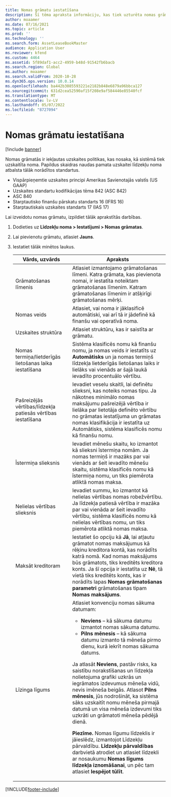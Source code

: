 ```yaml
---
title: Nomas grāmatu iestatīšana
description: Šī tēma apraksta informāciju, kas tiek uzturēta nomas grāmatās. Nomas grāmatās ir iekļautas uzskaites politikas, kas nosaka, kā sistēmā tiek uzskaitīta noma.
author: moaamer
ms.date: 07/16/2021
ms.topic: article
ms.prod: ''
ms.technology: ''
ms.search.form: AssetLeaseBookMaster
audience: Application User
ms.reviewer: kfend
ms.custom: 4464
ms.assetid: 5f89daf1-acc2-4959-b48d-91542fb6bacb
ms.search.region: Global
ms.author: moaamer
ms.search.validFrom: 2020-10-28
ms.dyn365.ops.version: 10.0.14
ms.openlocfilehash: ba442b3085593221e2182b848e6879a96bbca127
ms.sourcegitcommit: 631d2cea52590af15f208e9af584446e85540fcf
ms.translationtype: MT
ms.contentlocale: lv-LV
ms.lasthandoff: 05/07/2022
ms.locfileid: "8727094"
---
```

# <a name="set-up-lease-books"></a>Nomas grāmatu iestatīšana

[!include [banner](../includes/banner.md)]

Nomas grāmatās ir iekļautas uzskaites politikas, kas nosaka, kā sistēmā tiek uzskaitīta noma. Papildus skaidras naudas pamata uzskaitei līdzekļu noma atbalsta tālāk norādītos standartus.

- Vispārpieņemtie uzskaites principi Amerikas Savienotajās valstīs (US GAAP)
- Uzskaites standartu kodifikācijas tēma 842 (ASC 842)
- ASC 840
- Starptautisko finanšu pārskatu standarts 16 (IFRS 16)
- Starptautiskais uzskaites standarts 17 (IAS 17)

Lai izveidotu nomas grāmatu, izpildiet tālāk aprakstītās darbības.

1. Dodieties uz **Līdzekļu noma \> Iestatījumi \> Nomas grāmatas**.
2. Lai pievienotu grāmatu, atlasiet **Jauns**.
3. Iestatiet tālāk minētos laukus.

    | Vārds, uzvārds                                     | Apraksts |
    |------------------------------------------|-------------|
    | Grāmatošanas līmenis                            | Atlasiet izmantojamo grāmatošanas līmeni. Katra grāmata, kas pievienota nomai, ir iestatīta noteiktam grāmatošanas līmenim. Katram grāmatošanas līmenim ir atšķirīgi grāmatošanas mērķi. |
    | Nomas veids                               | Atlasiet, vai noma ir jāklasificē automātiski, vai arī tā ir jādefinē kā finanšu vai operatīvā noma. |
    | Uzskaites struktūra                     | Atlasiet struktūru, kas ir saistīta ar grāmatu. |
    | Nomas termiņa/lietderīgās lietošanas laika iestatīšana          | Sistēma klasificēs nomu kā finanšu nomu, ja nomas veids ir iestatīts uz **Automātisks** un ja nomas termiņš līdzekļa lietderīgās lietošanas laiks ir lielāks vai vienāds ar šajā laukā ievadīto procentuālo vērtību.  |
    | Pašreizējās vērtības/līdzekļa patiesās vērtības iestatīšana   | Ievadiet veselu skaitli, lai definētu slieksni, kas noteiks nomas tipu. Ja nākotnes minimālo nomas maksājumu pašreizējā vērtība ir lielāka par lietotāja definēto vērtību no grāmatas iestatījuma un grāmatas nomas klasifikācija ir iestatīta uz Automātisks, sistēma klasificēs nomu kā finanšu nomu. |
    | Īstermiņa slieksnis                     | Ievadiet mēnešu skaitu, ko izmantot kā slieksni īstermiņa nomām. Ja nomas termiņš ir mazāks par vai vienāds ar šeit ievadīto mēnešu skaitu, sistēma klasificēs nomu kā īstermiņa nomu, un tiks piemērota atliktā nomas maksa. |
    | Nelielas vērtības slieksnis                      | Ievadiet summu, ko izmantot kā nelielas vērtības nomas robežvērtību. Ja līdzekļa patiesā vērtība ir mazāka par vai vienāda ar šeit ievadīto vērtību, sistēma klasificēs nomu kā nelielas vērtības nomu, un tiks piemērota atliktā nomas maksa. |
    | Maksāt kreditoram                            | Iestatiet šo opciju kā **Jā**, lai atļautu grāmatot nomas maksājumus kā rēķinu kreditora kontā, kas norādīts katrā nomā. Kad nomas maksājums būs grāmatots, tiks kreditēts kreditora konts. Ja šī opcija ir iestatīta uz **Nē**, tā vietā tiks kreditēts konts, kas ir norādīts lapas **Nomas grāmatošanas parametri** grāmatošanas tipam **Nomas maksājums**. |
    | Līzinga līgums                       | Atlasiet konvenciju nomas sākuma datumam:<ul><li><b>Neviens</b> – kā sākuma datumu izmantot nomas sākuma datumu.</li><li><b>Pilns mēnesis</b> – kā sākuma datumu izmanto tā mēneša pirmo dienu, kurā iekrīt nomas sākuma datums.</li></ul><p>Ja atlasāt <b>Neviens</b>, pastāv risks, ka saistību norakstīšanas un līdzekļa nolietojuma grafiki uzkrās un iegrāmatos izdevumus mēneša vidū, nevis imēneša beigās. Atlasot <b>Pilns mēnesis</b>, jūs nodrošināt, ka sistēma sāks uzskaitīt nomu mēneša pirmajā datumā un visa mēneša izdevumi tiks uzkrāti un grāmatoti mēneša pēdējā dienā.</p><p><strong>Piezīme.</strong> Nomas līgumu līdzeklis ir jāieslēdz, izmantojot Līdzekļu pārvaldību. <b>Līdzekļu pārvaldības</b> darbvietā atrodiet un atlasiet līdzekli ar nosaukumu <b>Nomas līgums līdzekļa iznomāšanai</b>, un pēc tam atlasiet <b>Iespējot tūlīt</b>.</p> |


[!INCLUDE[footer-include](../../includes/footer-banner.md)]
